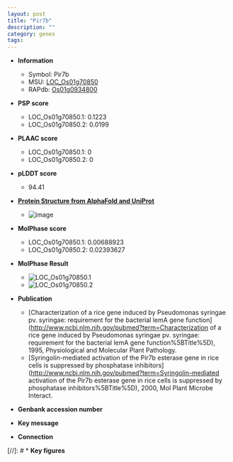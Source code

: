 ```yaml
---
layout: post
title: "Pir7b"
description: ""
category: genes
tags: 
---
```


* **Information**  
    + Symbol: Pir7b  
    + MSU: [LOC_Os01g70850](http://rice.plantbiology.msu.edu/cgi-bin/ORF_infopage.cgi?orf=LOC_Os01g70850)  
    + RAPdb: [Os01g0934800](http://rapdb.dna.affrc.go.jp/viewer/gbrowse_details/irgsp1?name=Os01g0934800)  

* **PSP score**  
    + LOC_Os01g70850.1: 0.1223 
    + LOC_Os01g70850.2: 0.0199 

* **PLAAC score**  
    + LOC_Os01g70850.1: 0 
    + LOC_Os01g70850.2: 0 

* **pLDDT score**
    + 94.41

* **[Protein Structure from AlphaFold and UniProt](https://www.uniprot.org/uniprotkb/Q0JG99/entry#structure)**
    + ![image](https://ricepsp.github.io/images/Q0/AF-Q0JG99-F1.png)

* **MolPhase score**
    + LOC_Os01g70850.1: 0.00688923
    + LOC_Os01g70850.2: 0.02393627

* **MolPhase Result**
    + ![LOC_Os01g70850.1](https://304243504.github.io/Pictures/LOC_Os01g/LOC_Os01g70850.1.png)
    + ![LOC_Os01g70850.2](https://304243504.github.io/Pictures/LOC_Os01g/LOC_Os01g70850.2.png)

* **Publication**  
    + [Characterization of a rice gene induced by Pseudomonas syringae pv. syringae: requirement for the bacterial lemA gene function](http://www.ncbi.nlm.nih.gov/pubmed?term=Characterization of a rice gene induced by Pseudomonas syringae pv. syringae: requirement for the bacterial lemA gene function%5BTitle%5D), 1995, Physiological and Molecular Plant Pathology.
    + [Syringolin-mediated activation of the Pir7b esterase gene in rice cells is suppressed by phosphatase inhibitors](http://www.ncbi.nlm.nih.gov/pubmed?term=Syringolin-mediated activation of the Pir7b esterase gene in rice cells is suppressed by phosphatase inhibitors%5BTitle%5D), 2000, Mol Plant Microbe Interact.

* **Genbank accession number**  

* **Key message**  

* **Connection**  

[//]: # * **Key figures**  


